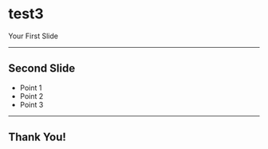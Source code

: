 # test3

Your First Slide

---

## Second Slide

* Point 1
* Point 2
* Point 3

---

## Thank You!

